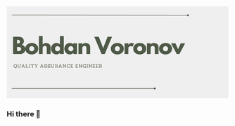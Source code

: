 ![HEADER](https://github.com/boxdvnxvoronov/boxdvnxvoronov/blob/main/image/githubportfolio.png)
### Hi there 👋

